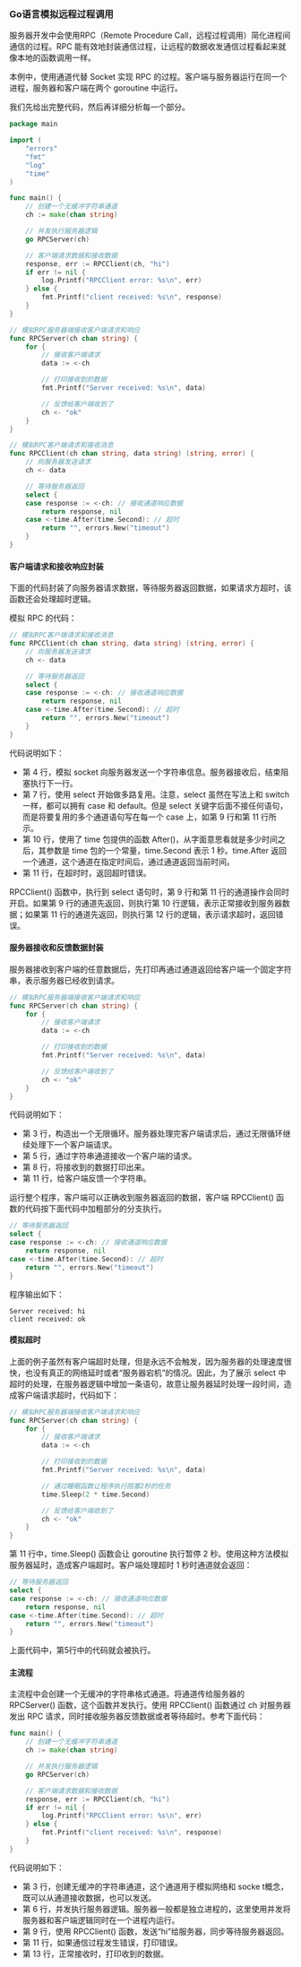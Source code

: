 ### Go语言模拟远程过程调用

服务器开发中会使用RPC（Remote Procedure Call，远程过程调用）简化进程间通信的过程。RPC 能有效地封装通信过程，让远程的数据收发通信过程看起来就像本地的函数调用一样。

本例中，使用通道代替 Socket 实现 RPC 的过程。客户端与服务器运行在同一个进程，服务器和客户端在两个 goroutine 中运行。

我们先给出完整代码，然后再详细分析每一个部分。

```go
package main

import (
	"errors"
	"fmt"
	"log"
	"time"
)

func main() {
	// 创建一个无缓冲字符串通道
	ch := make(chan string)

	// 并发执行服务器逻辑
	go RPCServer(ch)

	// 客户端请求数据和接收数据
	response, err := RPCClient(ch, "hi")
	if err != nil {
		log.Printf("RPCClient error: %s\n", err)
	} else {
		fmt.Printf("client received: %s\n", response)
	}
}

// 模拟RPC服务器端接收客户端请求和响应
func RPCServer(ch chan string) {
	for {
		// 接收客户端请求
		data := <-ch

		// 打印接收到的数据
		fmt.Printf("Server received: %s\n", data)

		// 反馈给客户端收到了
		ch <- "ok"
	}
}

// 模拟RPC客户端请求和接收消息
func RPCClient(ch chan string, data string) (string, error) {
	// 向服务器发送请求
	ch <- data

	// 等待服务器返回
	select {
	case response := <-ch: // 接收通道响应数据
		return response, nil
	case <-time.After(time.Second): // 超时
		return "", errors.New("timeout")
	}
}
```

#### 客户端请求和接收响应封装

下面的代码封装了向服务器请求数据，等待服务器返回数据，如果请求方超时，该函数还会处理超时逻辑。

模拟 RPC 的代码：

```go
// 模拟RPC客户端请求和接收消息
func RPCClient(ch chan string, data string) (string, error) {
	// 向服务器发送请求
	ch <- data

	// 等待服务器返回
	select {
	case response := <-ch: // 接收通道响应数据
		return response, nil
	case <-time.After(time.Second): // 超时
		return "", errors.New("timeout")
	}
}
```

代码说明如下：
- 第 4 行，模拟 socket 向服务器发送一个字符串信息。服务器接收后，结束阻塞执行下一行。
- 第 7 行，使用 select 开始做多路复用。注意，select 虽然在写法上和 switch 一样，都可以拥有 case 和 default。但是 select 关键字后面不接任何语句，而是将要复用的多个通道语句写在每一个 case 上，如第 9 行和第 11 行所示。
- 第 10 行，使用了 time 包提供的函数 After()，从字面意思看就是多少时间之后，其参数是 time 包的一个常量，time.Second 表示 1 秒。time.After 返回一个通道，这个通道在指定时间后，通过通道返回当前时间。
- 第 11 行，在超时时，返回超时错误。

RPCClient() 函数中，执行到 select 语句时，第 9 行和第 11 行的通道操作会同时开启。如果第 9 行的通道先返回，则执行第 10 行逻辑，表示正常接收到服务器数据；如果第 11 行的通道先返回，则执行第 12 行的逻辑，表示请求超时，返回错误。

#### 服务器接收和反馈数据封装

服务器接收到客户端的任意数据后，先打印再通过通道返回给客户端一个固定字符串，表示服务器已经收到请求。

```go
// 模拟RPC服务器端接收客户端请求和响应
func RPCServer(ch chan string) {
	for {
		// 接收客户端请求
		data := <-ch

		// 打印接收到的数据
		fmt.Printf("Server received: %s\n", data)

		// 反馈给客户端收到了
		ch <- "ok"
	}
}
```

代码说明如下：
- 第 3 行，构造出一个无限循环。服务器处理完客户端请求后，通过无限循环继续处理下一个客户端请求。
- 第 5 行，通过字符串通道接收一个客户端的请求。
- 第 8 行，将接收到的数据打印出来。
- 第 11 行，给客户端反馈一个字符串。

运行整个程序，客户端可以正确收到服务器返回的数据，客户端 RPCClient() 函数的代码按下面代码中加粗部分的分支执行。

```go
// 等待服务器返回
select {
case response := <-ch: // 接收通道响应数据
    return response, nil
case <-time.After(time.Second): // 超时
    return "", errors.New("timeout")
}
```

程序输出如下：

```text
Server received: hi
client received: ok
```

#### 模拟超时

上面的例子虽然有客户端超时处理，但是永远不会触发，因为服务器的处理速度很快，也没有真正的网络延时或者“服务器宕机”的情况。因此，为了展示 select 中超时的处理，在服务器逻辑中增加一条语句，故意让服务器延时处理一段时间，造成客户端请求超时，代码如下：

```go
// 模拟RPC服务器端接收客户端请求和响应
func RPCServer(ch chan string) {
	for {
		// 接收客户端请求
		data := <-ch

		// 打印接收到的数据
		fmt.Printf("Server received: %s\n", data)

		// 通过睡眠函数让程序执行阻塞2秒的任务
		time.Sleep(2 * time.Second)

		// 反馈给客户端收到了
		ch <- "ok"
	}
}
```

第 11 行中，time.Sleep() 函数会让 goroutine 执行暂停 2 秒。使用这种方法模拟服务器延时，造成客户端超时。客户端处理超时 1 秒时通道就会返回：

```go
// 等待服务器返回
select {
case response := <-ch: // 接收通道响应数据
    return response, nil
case <-time.After(time.Second): // 超时
    return "", errors.New("timeout")
}
```

上面代码中，第5行中的代码就会被执行。


#### 主流程

主流程中会创建一个无缓冲的字符串格式通道。将通道传给服务器的 RPCServer() 函数，这个函数并发执行。使用 RPCClient() 函数通过 ch 对服务器发出 RPC 请求，同时接收服务器反馈数据或者等待超时。参考下面代码：

```go
func main() {
	// 创建一个无缓冲字符串通道
	ch := make(chan string)

	// 并发执行服务器逻辑
	go RPCServer(ch)

	// 客户端请求数据和接收数据
	response, err := RPCClient(ch, "hi")
	if err != nil {
		log.Printf("RPCClient error: %s\n", err)
	} else {
		fmt.Printf("client received: %s\n", response)
	}
}
```

代码说明如下：
- 第 3 行，创建无缓冲的字符串通道，这个通道用于模拟网络和 socke t概念，既可以从通道接收数据，也可以发送。
- 第 6 行，并发执行服务器逻辑。服务器一般都是独立进程的，这里使用并发将服务器和客户端逻辑同时在一个进程内运行。
- 第 9 行，使用 RPCClient() 函数，发送“hi”给服务器，同步等待服务器返回。
- 第 11 行，如果通信过程发生错误，打印错误。
- 第 13 行，正常接收时，打印收到的数据。

